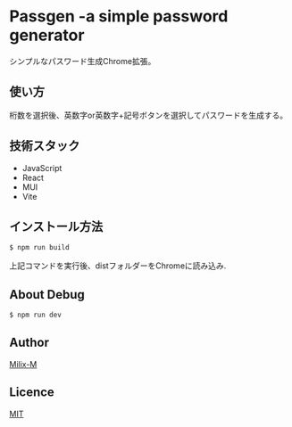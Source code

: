 # Passgen -a simple password generator
シンプルなパスワード生成Chrome拡張。

## 使い方
桁数を選択後、英数字or英数字+記号ボタンを選択してパスワードを生成する。

## 技術スタック
- JavaScript
- React
- MUI
- Vite

## インストール方法
```sh
$ npm run build
```
上記コマンドを実行後、distフォルダーをChromeに読み込み.

## About Debug
```sh
$ npm run dev
```

## Author
[Milix-M](https://github.com/Milix-M)

## Licence
[MIT](https://github.com/Milix-M/passgen/blob/main/LICENCE)